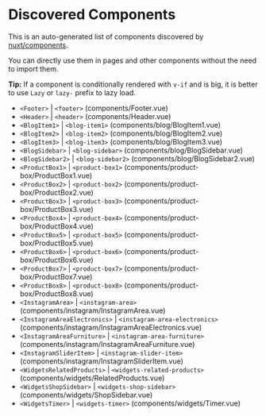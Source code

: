# Discovered Components

This is an auto-generated list of components discovered by [nuxt/components](https://github.com/nuxt/components).

You can directly use them in pages and other components without the need to import them.

**Tip:** If a component is conditionally rendered with `v-if` and is big, it is better to use `Lazy` or `lazy-` prefix to lazy load.

- `<Footer>` | `<footer>` (components/Footer.vue)
- `<Header>` | `<header>` (components/Header.vue)
- `<BlogItem1>` | `<blog-item1>` (components/blog/BlogItem1.vue)
- `<BlogItem2>` | `<blog-item2>` (components/blog/BlogItem2.vue)
- `<BlogItem3>` | `<blog-item3>` (components/blog/BlogItem3.vue)
- `<BlogSidebar>` | `<blog-sidebar>` (components/blog/BlogSidebar.vue)
- `<BlogSidebar2>` | `<blog-sidebar2>` (components/blog/BlogSidebar2.vue)
- `<ProductBox1>` | `<product-box1>` (components/product-box/ProductBox1.vue)
- `<ProductBox2>` | `<product-box2>` (components/product-box/ProductBox2.vue)
- `<ProductBox3>` | `<product-box3>` (components/product-box/ProductBox3.vue)
- `<ProductBox4>` | `<product-box4>` (components/product-box/ProductBox4.vue)
- `<ProductBox5>` | `<product-box5>` (components/product-box/ProductBox5.vue)
- `<ProductBox6>` | `<product-box6>` (components/product-box/ProductBox6.vue)
- `<ProductBox7>` | `<product-box7>` (components/product-box/ProductBox7.vue)
- `<ProductBox8>` | `<product-box8>` (components/product-box/ProductBox8.vue)
- `<InstagramArea>` | `<instagram-area>` (components/instagram/InstagramArea.vue)
- `<InstagramAreaElectronics>` | `<instagram-area-electronics>` (components/instagram/InstagramAreaElectronics.vue)
- `<InstagramAreaFurniture>` | `<instagram-area-furniture>` (components/instagram/InstagramAreaFurniture.vue)
- `<InstagramSliderItem>` | `<instagram-slider-item>` (components/instagram/InstagramSliderItem.vue)
- `<WidgetsRelatedProducts>` | `<widgets-related-products>` (components/widgets/RelatedProducts.vue)
- `<WidgetsShopSidebar>` | `<widgets-shop-sidebar>` (components/widgets/ShopSidebar.vue)
- `<WidgetsTimer>` | `<widgets-timer>` (components/widgets/Timer.vue)

